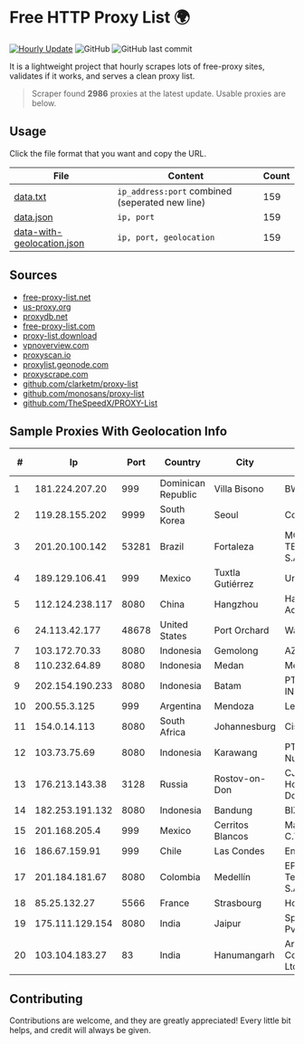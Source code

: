 
# Free HTTP Proxy List 🌍

[![Hourly Update](https://github.com/mertguvencli/http-proxy-list/actions/workflows/main.yml/badge.svg?branch=main)](https://github.com/mertguvencli/http-proxy-list/actions/workflows/main.yml)
![GitHub](https://img.shields.io/github/license/mertguvencli/http-proxy-list)
![GitHub last commit](https://img.shields.io/github/last-commit/mertguvencli/http-proxy-list)

It is a lightweight project that hourly scrapes lots of free-proxy sites, validates if it works, and serves a clean proxy list.


> Scraper found **2986** proxies at the latest update. Usable proxies are below.

## Usage

Click the file format that you want and copy the URL.


|File|Content|Count|
|----|-------|-----|
|[data.txt](https://raw.githubusercontent.com/mertguvencli/http-proxy-list/main/proxy-list/data.txt)|`ip_address:port` combined (seperated new line)|159|
|[data.json](https://raw.githubusercontent.com/mertguvencli/http-proxy-list/main/proxy-list/data.json)|`ip, port`|159|
|[data-with-geolocation.json](https://raw.githubusercontent.com/mertguvencli/http-proxy-list/main/proxy-list/data-with-geolocation.json)|`ip, port, geolocation`|159|

## Sources

* [free-proxy-list.net](https://free-proxy-list.net)
* [us-proxy.org](https://www.us-proxy.org)
* [proxydb.net](http://proxydb.net)
* [free-proxy-list.com](https://free-proxy-list.com/?page=&port=&type%5B%5D=http&type%5B%5D=https&up_time=0&search=Search)
* [proxy-list.download](https://www.proxy-list.download/HTTP)
* [vpnoverview.com](https://vpnoverview.com/privacy/anonymous-browsing/free-proxy-servers)
* [proxyscan.io](https://www.proxyscan.io)
* [proxylist.geonode.com](https://proxylist.geonode.com/api/proxy-list?limit=300&page=1&sort_by=lastChecked&sort_type=desc&protocols=http,https)
* [proxyscrape.com](https://api.proxyscrape.com/v2/?request=displayproxies&protocol=http&timeout=10000&country=all&ssl=all&anonymity=all)
* [github.com/clarketm/proxy-list](https://raw.githubusercontent.com/clarketm/proxy-list/master/proxy-list-raw.txt)
* [github.com/monosans/proxy-list](https://raw.githubusercontent.com/monosans/proxy-list/main/proxies/http.txt)
* [github.com/TheSpeedX/PROXY-List](https://raw.githubusercontent.com/TheSpeedX/PROXY-List/master/http.txt)


## Sample Proxies With Geolocation Info

|#|Ip|Port|Country|City|Internet Service Provider|
|-|--|----|-------|----|-------------------------|
|1|181.224.207.20|999|Dominican Republic|Villa Bisono|BW TELECOM|
|2|119.28.155.202|9999|South Korea|Seoul|ComsenzNet|
|3|201.20.100.142|53281|Brazil|Fortaleza|MOB SERVICOS DE TELECOMUNICACOES S.A|
|4|189.129.106.41|999|Mexico|Tuxtla Gutiérrez|Uninet S.A. de C.V|
|5|112.124.238.117|8080|China|Hangzhou|Hangzhou Alibaba Advertising Co|
|6|24.113.42.177|48678|United States|Port Orchard|Wave Broadband|
|7|103.172.70.33|8080|Indonesia|Gemolong|AZNET|
|8|110.232.64.89|8080|Indonesia|Medan|Media Antar Nusa PT.|
|9|202.154.190.233|8080|Indonesia|Batam|PT SOLNET INDONESIA|
|10|200.55.3.125|999|Argentina|Mendoza|Level 3 Argentina S.A|
|11|154.0.14.113|8080|South Africa|Johannesburg|Cisp IP3|
|12|103.73.75.69|8080|Indonesia|Karawang|PT. Wahana Internet Nusantara|
|13|176.213.143.38|3128|Russia|Rostov-on-Don|CJSC "ER-Telecom Holding" Rostov-na-Donu branch|
|14|182.253.191.132|8080|Indonesia|Bandung|BIZNET|
|15|201.168.205.4|999|Mexico|Cerritos Blancos|Marcatel Com, S.A. de C.V.|
|16|186.67.159.91|999|Chile|Las Condes|Entel Chile S.A.|
|17|201.184.181.67|8080|Colombia|Medellín|EPM Telecomunicaciones S.A. E.S.P.|
|18|85.25.132.27|5566|France|Strasbourg|Host Europe GmbH|
|19|175.111.129.154|8080|India|Jaipur|Spiderlink Networks Pvt Ltd|
|20|103.104.183.27|83|India|Hanumangarh|Arrowswift Communication Pvt. Ltd|



## Contributing

Contributions are welcome, and they are greatly appreciated! Every
little bit helps, and credit will always be given.

